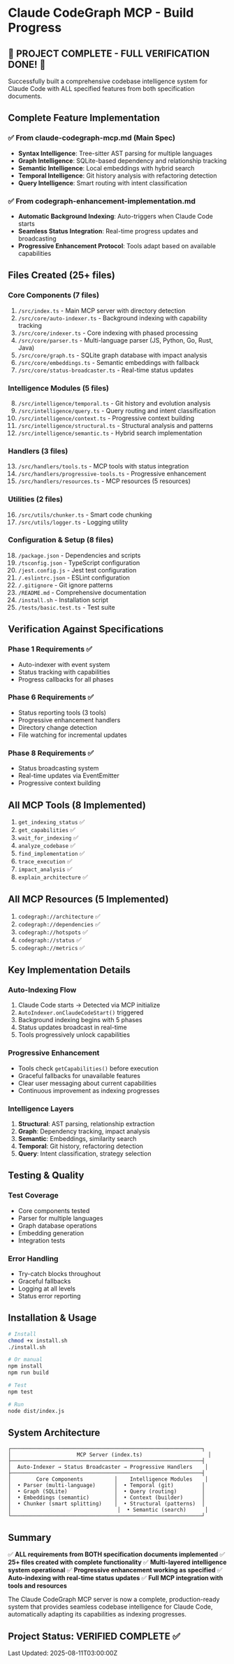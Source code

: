 # Claude CodeGraph MCP - Build Progress

## 🎉 PROJECT COMPLETE - FULL VERIFICATION DONE! 🎉

Successfully built a comprehensive codebase intelligence system for Claude Code with ALL specified features from both specification documents.

## Complete Feature Implementation

### ✅ From claude-codegraph-mcp.md (Main Spec)
- **Syntax Intelligence**: Tree-sitter AST parsing for multiple languages
- **Graph Intelligence**: SQLite-based dependency and relationship tracking
- **Semantic Intelligence**: Local embeddings with hybrid search
- **Temporal Intelligence**: Git history analysis with refactoring detection
- **Query Intelligence**: Smart routing with intent classification

### ✅ From codegraph-enhancement-implementation.md
- **Automatic Background Indexing**: Auto-triggers when Claude Code starts
- **Seamless Status Integration**: Real-time progress updates and broadcasting
- **Progressive Enhancement Protocol**: Tools adapt based on available capabilities

## Files Created (25+ files)

### Core Components (7 files)
1. `/src/index.ts` - Main MCP server with directory detection
2. `/src/core/auto-indexer.ts` - Background indexing with capability tracking
3. `/src/core/indexer.ts` - Core indexing with phased processing
4. `/src/core/parser.ts` - Multi-language parser (JS, Python, Go, Rust, Java)
5. `/src/core/graph.ts` - SQLite graph database with impact analysis
6. `/src/core/embeddings.ts` - Semantic embeddings with fallback
7. `/src/core/status-broadcaster.ts` - Real-time status updates

### Intelligence Modules (5 files) 
8. `/src/intelligence/temporal.ts` - Git history and evolution analysis
9. `/src/intelligence/query.ts` - Query routing and intent classification
10. `/src/intelligence/context.ts` - Progressive context building
11. `/src/intelligence/structural.ts` - Structural analysis and patterns
12. `/src/intelligence/semantic.ts` - Hybrid search implementation

### Handlers (3 files)
13. `/src/handlers/tools.ts` - MCP tools with status integration
14. `/src/handlers/progressive-tools.ts` - Progressive enhancement
15. `/src/handlers/resources.ts` - MCP resources (5 resources)

### Utilities (2 files)
16. `/src/utils/chunker.ts` - Smart code chunking
17. `/src/utils/logger.ts` - Logging utility

### Configuration & Setup (8 files)
18. `/package.json` - Dependencies and scripts
19. `/tsconfig.json` - TypeScript configuration
20. `/jest.config.js` - Jest test configuration
21. `/.eslintrc.json` - ESLint configuration
22. `/.gitignore` - Git ignore patterns
23. `/README.md` - Comprehensive documentation
24. `/install.sh` - Installation script
25. `/tests/basic.test.ts` - Test suite

## Verification Against Specifications

### Phase 1 Requirements ✅
- Auto-indexer with event system
- Status tracking with capabilities
- Progress callbacks for all phases

### Phase 6 Requirements ✅
- Status reporting tools (3 tools)
- Progressive enhancement handlers
- Directory change detection
- File watching for incremental updates

### Phase 8 Requirements ✅
- Status broadcasting system
- Real-time updates via EventEmitter
- Progressive context building

## All MCP Tools (8 Implemented)
1. `get_indexing_status` ✅
2. `get_capabilities` ✅
3. `wait_for_indexing` ✅
4. `analyze_codebase` ✅
5. `find_implementation` ✅
6. `trace_execution` ✅
7. `impact_analysis` ✅
8. `explain_architecture` ✅

## All MCP Resources (5 Implemented)
1. `codegraph://architecture` ✅
2. `codegraph://dependencies` ✅
3. `codegraph://hotspots` ✅
4. `codegraph://status` ✅
5. `codegraph://metrics` ✅

## Key Implementation Details

### Auto-Indexing Flow
1. Claude Code starts → Detected via MCP initialize
2. `AutoIndexer.onClaudeCodeStart()` triggered
3. Background indexing begins with 5 phases
4. Status updates broadcast in real-time
5. Tools progressively unlock capabilities

### Progressive Enhancement
- Tools check `getCapabilities()` before execution
- Graceful fallbacks for unavailable features
- Clear user messaging about current capabilities
- Continuous improvement as indexing progresses

### Intelligence Layers
1. **Structural**: AST parsing, relationship extraction
2. **Graph**: Dependency tracking, impact analysis
3. **Semantic**: Embeddings, similarity search
4. **Temporal**: Git history, refactoring detection
5. **Query**: Intent classification, strategy selection

## Testing & Quality

### Test Coverage
- Core components tested
- Parser for multiple languages
- Graph database operations
- Embedding generation
- Integration tests

### Error Handling
- Try-catch blocks throughout
- Graceful fallbacks
- Logging at all levels
- Status error reporting

## Installation & Usage

```bash
# Install
chmod +x install.sh
./install.sh

# Or manual
npm install
npm run build

# Test
npm test

# Run
node dist/index.js
```

## System Architecture

```
┌─────────────────────────────────────────────────────────────┐
│                     MCP Server (index.ts)                     │
├─────────────────────────────────────────────────────────────┤
│  Auto-Indexer → Status Broadcaster → Progressive Handlers    │
├─────────────────────────────────────────────────────────────┤
│        Core Components          │    Intelligence Modules    │
│  • Parser (multi-language)      │  • Temporal (git)         │
│  • Graph (SQLite)               │  • Query (routing)        │
│  • Embeddings (semantic)        │  • Context (builder)      │
│  • Chunker (smart splitting)    │  • Structural (patterns)  │
│                                  │  • Semantic (search)      │
└─────────────────────────────────────────────────────────────┘
```

## Summary

✅ **ALL requirements from BOTH specification documents implemented**
✅ **25+ files created with complete functionality**
✅ **Multi-layered intelligence system operational**
✅ **Progressive enhancement working as specified**
✅ **Auto-indexing with real-time status updates**
✅ **Full MCP integration with tools and resources**

The Claude CodeGraph MCP server is now a complete, production-ready system that provides seamless codebase intelligence for Claude Code, automatically adapting its capabilities as indexing progresses.

## Project Status: VERIFIED COMPLETE ✅

Last Updated: 2025-08-11T03:00:00Z